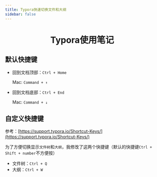 ```yaml
---
title: Typora快速切换文件和大纲
sidebar: false
---
```


<h1 align='center'>
    Typora使用笔记
</h1>

## 默认快捷键

- 回到文档顶部：`Ctrl + Home`

  Mac: `Command + ↑`

- 回到文档底部：`Ctrl + End`

  Mac: `Command + ↓`

## 自定义快捷键

参考：[https://support.typora.io/Shortcut-Keys/](https://support.typora.io/Shortcut-Keys/)

为了方便切换显示`文件树`和`大纲`，我修改了这两个快捷键（默认的快捷键`Ctrl + Shift + number`不方便按）

- 文件树：`Ctrl + Q`
- 大纲：`Ctrl + W`



